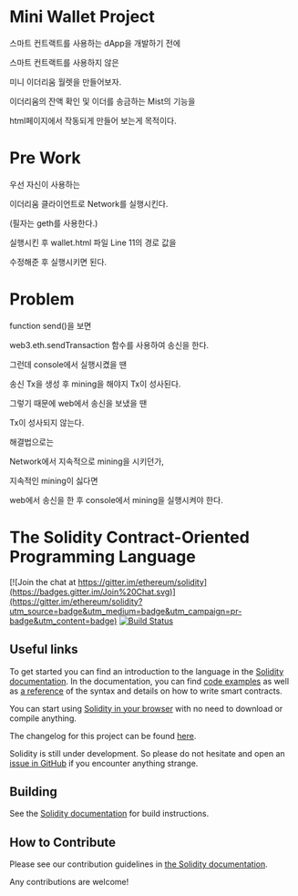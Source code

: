 # Mini Wallet Project

스마트 컨트랙트를 사용하는 dApp을 개발하기 전에

스마트 컨트랙트를 사용하지 않은

미니 이더리움 월렛을 만들어보자.

이더리움의 잔액 확인 및 이더를 송금하는 Mist의 기능을

html페이지에서 작동되게 만들어 보는게 목적이다.


# Pre Work

우선 자신이 사용하는

이더리움 클라이언트로 Network를 실행시킨다.

(필자는 geth를 사용한다.) 

실행시킨 후 wallet.html 파일 Line 11의 경로 값을 

수정해준 후 실행시키면 된다.

# Problem

function send()을 보면

web3.eth.sendTransaction 함수를 사용하여 송신을 한다.

그런데 console에서 실행시켰을 땐 

송신 Tx을 생성 후 mining을 해야지 Tx이 성사된다.

그렇기 때문에 web에서 송신을 보냈을 땐 

Tx이 성사되지 않는다.

해결법으로는 

Network에서 지속적으로 mining을 시키던가,

지속적인 mining이 싫다면

web에서 송신을 한 후 console에서 mining을 실행시켜야 한다.


# The Solidity Contract-Oriented Programming Language
[![Join the chat at https://gitter.im/ethereum/solidity](https://badges.gitter.im/Join%20Chat.svg)](https://gitter.im/ethereum/solidity?utm_source=badge&utm_medium=badge&utm_campaign=pr-badge&utm_content=badge) [![Build Status](https://travis-ci.org/ethereum/solidity.svg?branch=develop)](https://travis-ci.org/ethereum/solidity)

## Useful links
To get started you can find an introduction to the language in the [Solidity documentation](https://solidity.readthedocs.org). In the documentation, you can find [code examples](https://solidity.readthedocs.io/en/latest/solidity-by-example.html) as well as [a reference](https://solidity.readthedocs.io/en/latest/solidity-in-depth.html) of the syntax and details on how to write smart contracts.

You can start using [Solidity in your browser](https://ethereum.github.io/browser-solidity/) with no need to download or compile anything.

The changelog for this project can be found [here](https://github.com/ethereum/solidity/blob/develop/Changelog.md).

Solidity is still under development. So please do not hesitate and open an [issue in GitHub](https://github.com/ethereum/solidity/issues) if you encounter anything strange.

## Building
See the [Solidity documentation](https://solidity.readthedocs.io/en/latest/installing-solidity.html#building-from-source) for build instructions.

## How to Contribute
Please see our contribution guidelines in [the Solidity documentation](https://solidity.readthedocs.io/en/latest/contributing.html).

Any contributions are welcome!
